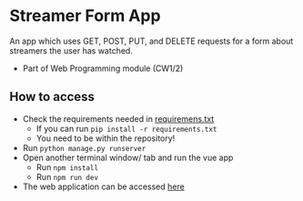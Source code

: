 # Streamer Form App

An app which uses GET, POST, PUT, and DELETE requests for a form about streamers the user has watched.
- Part of Web Programming module (CW1/2)

## How to access
- Check the requirements needed in [requiremens.txt](https://github.com/sarahbrah7/Streamer-Form-App/blob/main/requirements.txt)
  - If you can run ```pip install -r requirements.txt```
  - You need to be within the repository!
- Run ```python manage.py runserver```
- Open another terminal window/ tab and run the vue app
  - Run ```npm install```
  - Run ```npm run dev```
- The web application can be accessed [here](http://localhost:5173/)
